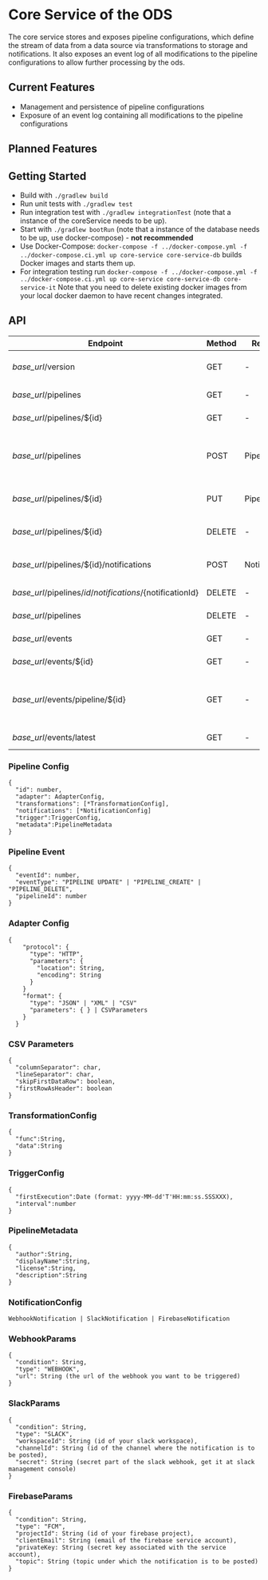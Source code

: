 # Core Service of the ODS
The core service stores and exposes pipeline configurations, which define the stream of data from a data source via transformations to storage and notifications.
It also exposes an event log of all modifications to the pipeline configurations to allow further processing by the ods.

## Current Features
* Management and persistence of pipeline configurations
* Exposure of an event log containing all modifications to the pipeline configurations

## Planned Features


## Getting Started

* Build with `./gradlew build`
* Run unit tests with `./gradlew test`
* Run integration test with `./gradlew integrationTest` (note that a instance of the coreService needs to be up).
* Start with `./gradlew bootRun`  (note that a instance of the database needs to be up, use docker-compose) - <b>not recommended</b>
* Use Docker-Compose: `docker-compose -f ../docker-compose.yml -f ../docker-compose.ci.yml up core-service core-service-db` builds Docker images and starts them up. 
* For integration testing run `docker-compose -f ../docker-compose.yml -f ../docker-compose.ci.yml up core-service core-service-db core-service-it`
Note that you need to delete existing docker images from your local docker daemon to have recent changes integrated. 

## API
| Endpoint  | Method  | Request Body  | Response Body | Description |
|---|---|---|---|---|
| *base_url*/version  | GET  | -  | String containing the application version  | Get current service version |
| *base_url*/pipelines  | GET  | -  | Array of PipelineConfigs  | Get all saved pipelines |
| *base_url*/pipelines/${id}  | GET  | -  | PipelineConfig  | Get pipeline with id ${id} | 
| *base_url*/pipelines  | POST  | PipelineConfig | PipelineConfig | Create a new pipeline (id will be set by the core service) |
| *base_url*/pipelines/${id}  | PUT  | PipelineConfig | - | Update existing pipeline |
| *base_url*/pipelines/${id}  | DELETE  | - | - | Delete existing pipeline |
| *base_url*/pipelines/${id}/notifications  | POST  | NotificationConfig | NotificationConfig | Create notification for a pipeline |
| *base_url*/pipelines/${id}/notifications/${notificationId}  | DELETE  | - | - | Delete notification |
| *base_url*/pipelines  | DELETE  | - | - | Delete all pipelines |
| *base_url*/events  | GET  | -  | Array of PipelineEvents  | Get all events |
| *base_url*/events/${id}  | GET  | -  | PipelineEvent  | Get a event with id ${id} |
| *base_url*/events/pipeline/${id}  | GET  | -  | Array of PipelineEvents | Get all events that log modifications of pipeline with id ${id} |
| *base_url*/events/latest  | GET  | -  | PipelineEvent  | Get latest event |

### Pipeline Config
```
{ 
  "id": number,
  "adapter": AdapterConfig,
  "transformations": [*TransformationConfig],
  "notifications": [*NotificationConfig]
  "trigger":TriggerConfig,
  "metadata":PipelineMetadata
}
```
### Pipeline Event
```
{
  "eventId": number,
  "eventType": "PIPELINE UPDATE" | "PIPELINE_CREATE" | "PIPELINE_DELETE",
  "pipelineId": number
}
```

### Adapter Config
```
{
    "protocol": {
      "type": "HTTP",
      "parameters": {
        "location": String,
        "encoding": String
      }
    }
    "format": {
      "type": "JSON" | "XML" | "CSV"
      "parameters": { } | CSVParameters
    }
  }
  ```

### CSV Parameters
```
{
  "columnSeparator": char,
  "lineSeparator": char,
  "skipFirstDataRow": boolean,
  "firstRowAsHeader": boolean
}
```

### TransformationConfig
```
{
  "func":String,
  "data":String
}
```

### TriggerConfig
```
{
  "firstExecution":Date (format: yyyy-MM-dd'T'HH:mm:ss.SSSXXX),
  "interval":number
}
```

### PipelineMetadata 
```
{
  "author":String,
  "displayName":String,
  "license":String,
  "description":String
}
```

### NotificationConfig
```
WebhookNotification | SlackNotification | FirebaseNotification
```

### WebhookParams
```
{
  "condition": String,
  "type": "WEBHOOK",
  "url": String (the url of the webhook you want to be triggered)
}
```

### SlackParams
```
{
  "condition": String,
  "type": "SLACK",
  "workspaceId": String (id of your slack workspace),
  "channelId": String (id of the channel where the notification is to be posted),
  "secret": String (secret part of the slack webhook, get it at slack management console)
}
```

### FirebaseParams
```
{
  "condition": String,
  "type": "FCM",
  "projectId": String (id of your firebase project),
  "clientEmail": String (email of the firebase service account),
  "privateKey: String (secret key associated with the service account),
  "topic": String (topic under which the notification is to be posted)
}
```
